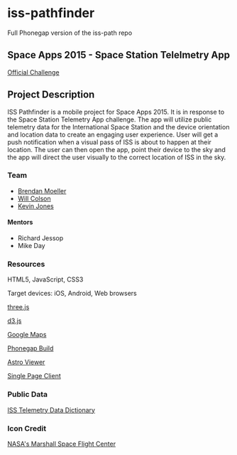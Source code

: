 # iss-pathfinder
Full Phonegap version of the iss-path repo

## Space Apps 2015 - Space Station Telelmetry App

[Official Challenge](https://2015.spaceappschallenge.org/challenge/space-station-telemetry-app/)

## Project Description

ISS Pathfinder is a mobile project for Space Apps 2015. It is in response to the Space Station Telemetry App challenge. The app will utilize public telemetry data for the International Space Station and the device orientation and location data to create an engaging user experience. User will get a push notification when a visual pass of ISS is about to happen at their location. The user can then open the app, point their device to the sky and the app will direct the user visually to the correct location of ISS in the sky.

### Team

* [Brendan Moeller](https://github.com/bmolz)
* [Will Colson](https://github.com/wtcolson)
* [Kevin Jones](https://github.com/kjw3)

#### Mentors

* Richard Jessop
* Mike Day

### Resources

HTML5, JavaScript, CSS3

Target devices: iOS, Android, Web browsers

[three.js](http://threejs.org/)

[d3.js](http://d3js.org/)

[Google Maps](https://developers.google.com/maps/documentation/javascript/)

[Phonegap Build](https://build.phonegap.com/)

[Astro Viewer](http://iss.astroviewer.net/)

[Single Page Client](http://data.nasa.gov/docs/spaceapps/challenges/spacestationtelemetry/issmin.html)

### Public Data

[ISS Telemetry Data Dictionary](http://spacestationlive.jsc.nasa.gov/resources/adcoTelemetry.html)

### Icon Credit

[NASA's Marshall Space Flight Center](https://flic.kr/p/7kbYmD)